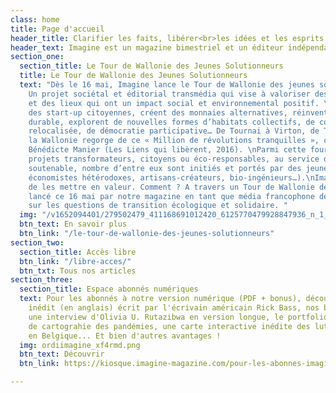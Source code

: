```yaml
---
class: home
title: Page d'accueil
header_title: Clarifier les faits, libérer<br>les idées et les esprits
header_text: Imagine est un magazine bimestriel et un éditeur indépendant depuis 2001.
section_one:
  section_title: Le Tour de Wallonie des Jeunes Solutionneurs
  title: Le Tour de Wallonie des Jeunes Solutionneurs
  text: "Dès le 16 mai, Imagine lance le Tour de Wallonie des jeunes solutionneurs.
    Un projet sociétal et éditorial transmédia qui vise à valoriser des personnes
    et des lieux qui ont un impact social et environnemental positif. \n\nIls inventent
    des start-up citoyennes, créent des monnaies alternatives, réinventent l’agriculture
    durable, explorent de nouvelles formes d’habitats collectifs, de consommation
    relocalisée, de démocratie participative… De Tournai à Virton, de Thuin à Verviers,
    la Wallonie regorge de ce « Million de révolutions tranquilles », comme l’appelle
    Bénédicte Manier (Les Liens qui libèrent, 2016). \nParmi cette fourmilière de
    projets transformateurs, citoyens ou éco-responsables, au service d’un monde plus
    soutenable, nombre d’entre eux sont initiés et portés par des jeunes talents (néo-cultivateurs,
    économistes hétérodoxes, artisans-créateurs, bio-ingénieurs…).\nImagine a décidé
    de les mettre en valeur. Comment ? A travers un Tour de Wallonie des Jeunes Solutionneurs,
    lancé ce 16 mai par notre magazine en tant que média francophone de référence
    sur les questions de transition écologique et solidaire. "
  img: "/v1652094401/279502479_411168691012420_6125770479928847936_n_1_hbcqbi.jpg"
  btn_text: En savoir plus
  btn_link: "/le-tour-de-wallonie-des-jeunes-solutionneurs"
section_two:
  section_title: Accès libre
  btn_link: "/libre-acces/"
  btn_txt: Tous nos articles
section_three:
  section_title: Espace abonnés numériques
  text: Pour les abonnés à notre version numérique (PDF + bonus), découvrez un texte
    inédit (en anglais) écrit par l'écrivain américain Rick Bass, nos baromètres égalité-diversité,
    une interview d'Olivia U. Rutazibwa en version longue, le portfolio d'un projet
    de cartograhie des pandémies, une carte interactive inédite des luttes environnementales
    en Belgique... Et bien d'autres avantages !
  img: ordiimagine_xf4rmd.png
  btn_text: Découvrir
  btn_link: https://kiosque.imagine-magazine.com/pour-les-abonnes-imagine/

---
```


